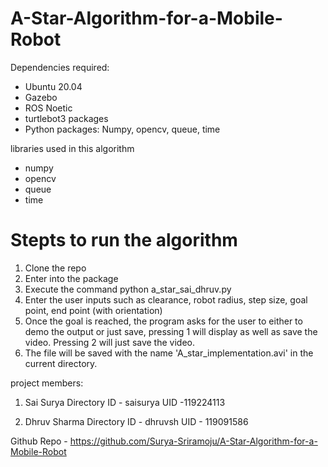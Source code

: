 # A-Star-Algorithm-for-a-Mobile-Robot

Dependencies required:
* Ubuntu 20.04
* Gazebo
* ROS Noetic
* turtlebot3 packages
* Python packages: Numpy, opencv, queue, time

libraries used in this algorithm
* numpy
* opencv
* queue
* time

# Stepts to run the algorithm
1. Clone the repo
2. Enter into the package
2. Execute the command python a_star_sai_dhruv.py
3. Enter the user inputs such as clearance, robot radius, step size, goal point, end point (with orientation)
4. Once the goal is reached, the program asks for the user to either to demo the output or just save, pressing 1 will display as well as save the video. Pressing 2 will just save the video.
5. The file will be saved with the name 'A_star_implementation.avi' in the current directory.


project members: 
1. Sai Surya
Directory ID - saisurya
UID -119224113

2. Dhruv Sharma
Directory ID - dhruvsh
UID - 119091586

Github Repo - https://github.com/Surya-Sriramoju/A-Star-Algorithm-for-a-Mobile-Robot
